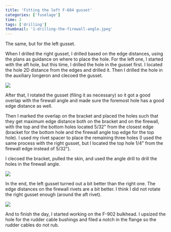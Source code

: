```yaml
---
title: 'Fitting the left F-684 gusset'
categories: ['fuselage']
time: 2
tags: ['drilling']
thumbnail: '1-drilling-the-firewall-angle.jpeg'
---
```


The same, but for the left gusset.

<!-- more -->

When I drilled the right gusset, I drilled based on the edge distances, using the plans as guidance on where to place the hole. For the left one, I started with the aft hole, but this time, I drilled the hole in the gusset first. I located the hole 2D distance from the edges and drilled it. Then I drilled the hole in the auxiliary longeron and clecoed the gusset.

![](0-one-hole-drilled.jpeg)

After that, I rotated the gusset (filing it as necessary) so it got a good overlap with the firewall angle and made sure the foremost hole has a good edge distance as well.

Then I marked the overlap on the bracket and placed the holes such that they get maximum edge distance both on the bracket and on the firewall, with the top and the bottom holes located 5/32" from the closest edge (bracket for the bottom hole and the firewall angle top edge for the top hole). I used my rivet spacer to place the remaining three holes (I used the same process with the right gusset, but I located the top hole 1/4" from the firewall edge instead of 5/32").

I clecoed the bracket, pulled the skin, and used the angle drill to drill the holes in the firewall angle.

![](1-drilling-the-firewall-angle.jpeg)

In the end, the left gusset turned out a bit better than the right one. The edge distances on the firewall rivets are a bit better. I think I did not rotate the right gusset enough (around the aft rivet).

![](2-left-gusset-drilled.jpeg)

And to finish the day, I started working on the F-902 bulkhead. I upsized the hole for the rudder cable bushings and filed a notch in the flange so the rudder cables do not rub.